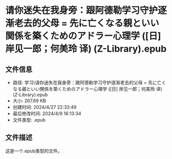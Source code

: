 ﻿# 请你迷失在我身旁：跟阿德勒学习守护逐渐老去的父母 = 先に亡くなる親といい関係を築くためのアドラー心理学 ([日] 岸见一郎；何美玲 译) (Z-Library).epub

## 文件信息
- 路径: 学习\请你迷失在我身旁：跟阿德勒学习守护逐渐老去的父母 = 先に亡くなる親といい関係を築くためのアドラー心理学 ([日] 岸见一郎；何美玲 译) (Z-Library).epub
- 大小: 267.69 KB
- 创建时间: 2024/4/27 22:33:49
- 最后修改时间: 2024/4/9 16:13:34
- 文件类型: .epub

## 文件描述
这是一个.epub类型的文件。

